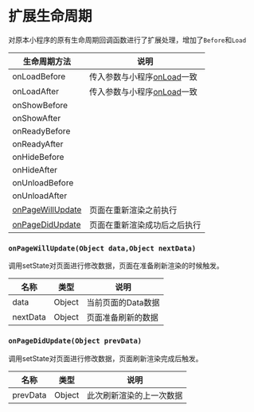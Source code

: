 # 扩展生命周期

对原本小程序的原有生命周期回调函数进行了扩展处理，增加了`Before`和`Load`

|生命周期方法 | 说明|
------------|------------------|
|onLoadBefore |传入参数与小程序[onLoad](https://developers.weixin.qq.com/miniprogram/dev/framework/app-service/page.html#%E7%94%9F%E5%91%BD%E5%91%A8%E6%9C%9F%E5%9B%9E%E8%B0%83%E5%87%BD%E6%95%B0)一致|
|onLoadAfter|传入参数与小程序[onLoad](https://developers.weixin.qq.com/miniprogram/dev/framework/app-service/page.html#%E7%94%9F%E5%91%BD%E5%91%A8%E6%9C%9F%E5%9B%9E%E8%B0%83%E5%87%BD%E6%95%B0)一致|
|onShowBefore||
|onShowAfter||
|onReadyBefore||
|onReadyAfter||
|onHideBefore||
|onHideAfter||
|onUnloadBefore||
|onUnloadAfter||
|[onPageWillUpdate](#onpagewillupdateobject-dataobject-nextdata)|页面在重新渲染之前执行|
|[onPageDidUpdate](#onpagedidupdateobject-prevdata)|页面在重新渲染成功后之后执行|


### `onPageWillUpdate(Object data,Object nextData)`

调用setState对页面进行修改数据，页面在准备刷新渲染的时候触发。

|名称|类型|说明|
--|--|-----|
data|Object|当前页面的Data数据
nextData|Object|页面准备刷新的数据

### `onPageDidUpdate(Object prevData)`

调用setState对页面进行修改数据，页面刷新渲染完成后触发。

|名称|类型|说明|
--|--|-----|
prevData|Object|此次刷新渲染的上一次数据
